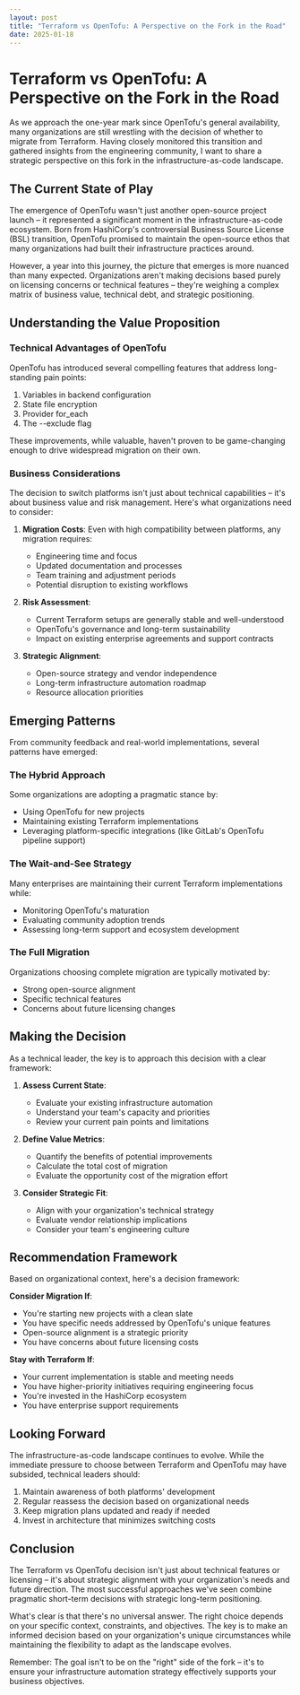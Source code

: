 ```yaml
---
layout: post
title: "Terraform vs OpenTofu: A Perspective on the Fork in the Road"
date: 2025-01-18
---
```


# Terraform vs OpenTofu: A Perspective on the Fork in the Road

As we approach the one-year mark since OpenTofu's general availability, many organizations are still wrestling with the decision of whether to migrate from Terraform. Having closely monitored this transition and gathered insights from the engineering community, I want to share a strategic perspective on this fork in the infrastructure-as-code landscape.

## The Current State of Play

The emergence of OpenTofu wasn't just another open-source project launch – it represented a significant moment in the infrastructure-as-code ecosystem. Born from HashiCorp's controversial Business Source License (BSL) transition, OpenTofu promised to maintain the open-source ethos that many organizations had built their infrastructure practices around.

However, a year into this journey, the picture that emerges is more nuanced than many expected. Organizations aren't making decisions based purely on licensing concerns or technical features – they're weighing a complex matrix of business value, technical debt, and strategic positioning.

## Understanding the Value Proposition

### Technical Advantages of OpenTofu

OpenTofu has introduced several compelling features that address long-standing pain points:

1. Variables in backend configuration
2. State file encryption
3. Provider for_each
4. The --exclude flag

These improvements, while valuable, haven't proven to be game-changing enough to drive widespread migration on their own.

### Business Considerations

The decision to switch platforms isn't just about technical capabilities – it's about business value and risk management. Here's what organizations need to consider:

1. **Migration Costs**: Even with high compatibility between platforms, any migration requires:
   - Engineering time and focus
   - Updated documentation and processes
   - Team training and adjustment periods
   - Potential disruption to existing workflows

2. **Risk Assessment**:
   - Current Terraform setups are generally stable and well-understood
   - OpenTofu's governance and long-term sustainability
   - Impact on existing enterprise agreements and support contracts

3. **Strategic Alignment**:
   - Open-source strategy and vendor independence
   - Long-term infrastructure automation roadmap
   - Resource allocation priorities

## Emerging Patterns

From community feedback and real-world implementations, several patterns have emerged:

### The Hybrid Approach
Some organizations are adopting a pragmatic stance by:
- Using OpenTofu for new projects
- Maintaining existing Terraform implementations
- Leveraging platform-specific integrations (like GitLab's OpenTofu pipeline support)

### The Wait-and-See Strategy
Many enterprises are maintaining their current Terraform implementations while:
- Monitoring OpenTofu's maturation
- Evaluating community adoption trends
- Assessing long-term support and ecosystem development

### The Full Migration
Organizations choosing complete migration are typically motivated by:
- Strong open-source alignment
- Specific technical features
- Concerns about future licensing changes

## Making the Decision

As a technical leader, the key is to approach this decision with a clear framework:

1. **Assess Current State**:
   - Evaluate your existing infrastructure automation
   - Understand your team's capacity and priorities
   - Review your current pain points and limitations

2. **Define Value Metrics**:
   - Quantify the benefits of potential improvements
   - Calculate the total cost of migration
   - Evaluate the opportunity cost of the migration effort

3. **Consider Strategic Fit**:
   - Align with your organization's technical strategy
   - Evaluate vendor relationship implications
   - Consider your team's engineering culture

## Recommendation Framework

Based on organizational context, here's a decision framework:

**Consider Migration If**:
- You're starting new projects with a clean slate
- You have specific needs addressed by OpenTofu's unique features
- Open-source alignment is a strategic priority
- You have concerns about future licensing costs

**Stay with Terraform If**:
- Your current implementation is stable and meeting needs
- You have higher-priority initiatives requiring engineering focus
- You're invested in the HashiCorp ecosystem
- You have enterprise support requirements

## Looking Forward

The infrastructure-as-code landscape continues to evolve. While the immediate pressure to choose between Terraform and OpenTofu may have subsided, technical leaders should:

1. Maintain awareness of both platforms' development
2. Regular reassess the decision based on organizational needs
3. Keep migration plans updated and ready if needed
4. Invest in architecture that minimizes switching costs

## Conclusion

The Terraform vs OpenTofu decision isn't just about technical features or licensing – it's about strategic alignment with your organization's needs and future direction. The most successful approaches we've seen combine pragmatic short-term decisions with strategic long-term positioning.

What's clear is that there's no universal answer. The right choice depends on your specific context, constraints, and objectives. The key is to make an informed decision based on your organization's unique circumstances while maintaining the flexibility to adapt as the landscape evolves.

Remember: The goal isn't to be on the "right" side of the fork – it's to ensure your infrastructure automation strategy effectively supports your business objectives.

